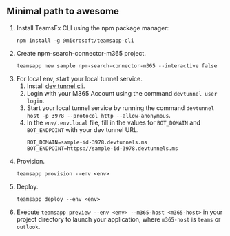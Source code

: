 ## Minimal path to awesome
1. Install TeamsFx CLI using the npm package manager:
    ```
    npm install -g @microsoft/teamsapp-cli
    ```
1. Create npm-search-connector-m365 project.
    ```
    teamsapp new sample npm-search-connector-m365 --interactive false
    ```
1. For local env, start your local tunnel service.
    1. Install [dev tunnel cli](https://aka.ms/teamsfx-install-dev-tunnel).
    1. Login with your M365 Account using the command `devtunnel user login`.
    1. Start your local tunnel service by running the command `devtunnel host -p 3978 --protocol http --allow-anonymous`.
    1. In the `env/.env.local` file, fill in the values for `BOT_DOMAIN` and `BOT_ENDPOINT` with your dev tunnel URL.
       ```
       BOT_DOMAIN=sample-id-3978.devtunnels.ms
       BOT_ENDPOINT=https://sample-id-3978.devtunnels.ms
       ```
1. Provision.
    ```
    teamsapp provision --env <env>
    ```
1. Deploy.
    ```
    teamsapp deploy --env <env>
    ```
1. Execute `teamsapp preview --env <env> --m365-host <m365-host>` in your project directory to launch your application, where `m365-host` is `teams` or `outlook`.